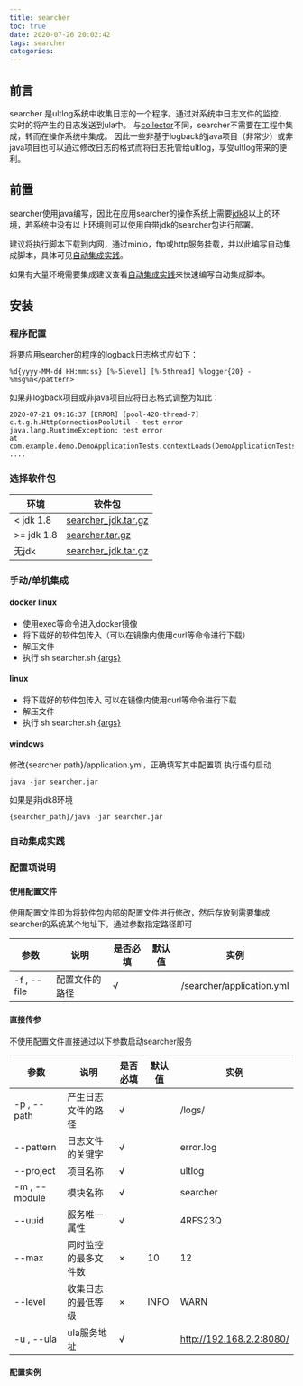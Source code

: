 ```yaml
---
title: searcher
toc: true
date: 2020-07-26 20:02:42
tags: searcher
categories: 
---
```


## 前言
searcher 是ultlog系统中收集日志的一个程序。通过对系统中日志文件的监控，实时的将产生的日志发送到ula中。
与[collector](https://github.com/ultlog/collector)不同，searcher不需要在工程中集成，转而在操作系统中集成。
因此一些非基于logback的java项目（非常少）或非java项目也可以通过修改日志的格式而将日志托管给ultlog，享受ultlog带来的便利。

## 前置

searcher使用java编写，因此在应用searcher的操作系统上需要[jdk8](https://www.oracle.com/java/technologies/javase/javase-jdk8-downloads.html)以上的环境，若系统中没有以上环境则可以使用自带jdk的searcher包进行部署。


建议将执行脚本下载到内网，通过minio，ftp或http服务挂载，并以此编写自动集成脚本，具体可见[自动集成实践](#自动集成实践)。

如果有大量环境需要集成建议查看[自动集成实践](#自动集成实践)来快速编写自动集成脚本。

## 安装
### 程序配置
将要应用searcher的程序的logback日志格式应如下：
````
%d{yyyy-MM-dd HH:mm:ss} [%-5level] [%-5thread] %logger{20} - %msg%n</pattern>
````
如果非logback项目或非java项目应将日志格式调整为如此：
````
2020-07-21 09:16:37 [ERROR] [pool-420-thread-7] c.t.g.h.HttpConnectionPoolUtil - test error
java.lang.RuntimeException: test error
at com.example.demo.DemoApplicationTests.contextLoads(DemoApplicationTests.java:21)
....
````

### 选择软件包
|  环境|   软件包 |
| ------ | ------ | 
| <  jdk 1.8 |[searcher_jdk.tar.gz]() | 
| \>=  jdk 1.8 | [searcher.tar.gz]() | 
| 无jdk | [searcher_jdk.tar.gz]() | 

### 手动/单机集成


#### docker linux
- 使用exec等命令进入docker镜像
- 将下载好的软件包传入（可以在镜像内使用curl等命令进行下载）
- 解压文件
- 执行 sh searcher.sh [{args}](#配置项说明)

#### linux
- 将下载好的软件包传入 可以在镜像内使用curl等命令进行下载
- 解压文件
- 执行 sh searcher.sh [{args}](#配置项说明)

#### windows
修改{searcher path}/application.yml，正确填写其中配置项
执行语句启动
````shell
java -jar searcher.jar
````
如果是非jdk8环境
````shell
{searcher_path}/java -jar searcher.jar
````

### 自动集成实践

### 配置项说明
#### 使用配置文件
使用配置文件即为将软件包内部的配置文件进行修改，然后存放到需要集成searcher的系统某个地址下，通过参数指定路径即可

|  参数|   说明 |是否必填| 默认值| 实例
| ------ | ------ | ------ | ------ | ------ | 
| -f , --file | 配置文件的路径 | √ | | /searcher/application.yml


#### 直接传参

不使用配置文件直接通过以下参数启动searcher服务

|  参数|   说明 |是否必填| 默认值| 实例 |
| ------ | ------ | ------ | ------ | ------ | 
| -p , --path | 产生日志文件的路径 | √ | | /logs/|
| --pattern | 日志文件的关键字 | √ | |error.log|
| --project  | 项目名称 |√ |  | ultlog|
| -m , --module | 模块名称 |√ | | searcher|
| --uuid | 服务唯一属性 | √ |  | 4RFS23Q
| --max | 同时监控的最多文件数 |  × | 10 | 12|
| --level | 收集日志的最低等级 | × | INFO | WARN| 
| -u , --ula | ula服务地址 |√ | | http://192.168.2.2:8080/ | 

#### 配置实例

